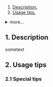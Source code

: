 1.  [ Description. ](#1)
2.  [ Usage tips. ](#2)
<details>
<summary>more...</summary>
* 2.1.  [ Special tips. ](#2.1)
</details>    


<a name="1"></a>
## 1. Description
sometext
<a name="2"></a>
## 2. Usage tips
<a name="2.1"></a>
### 2.1 Special tips
    
